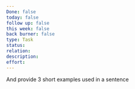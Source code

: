 ```yaml
---
Done: false
today: false
follow up: false
this week: false
back burner: false
type: Task
status:
relation:
description:
effort:
---
```

And provide 3 short examples used in a sentence
